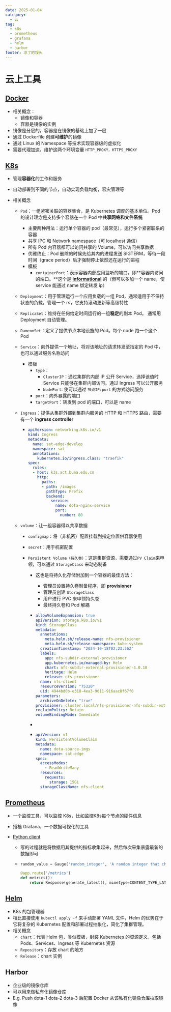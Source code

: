 ```yaml
---
date: 2025-01-04
category:
  - 云
tag:
  - k8s
  - prometheus
  - grafana
  - helm
  - harbor
footer: 凉了的馒头
---
```


# 云上工具

## [Docker](https://vuepress.mirror.docker-practice.com/)

- 相关概念：
  - 镜像和容器
  - 容器是镜像的实例
- 镜像是分层的，容器是在镜像的基础上加了一层
- 通过 Dockerfile 创建**可维护**的镜像
- 通过 Linux 的 Namespace 等技术实现容器级的虚拟化
- 需要代理加速，维护这两个环境变量 `HTTP_PROXY，HTTPS_PROXY`

## [K8s](https://kubernetes.io/zh-cn/)

- 管理**容器化**的工作和服务

- 自动部署到不同的节点，自动实现负载均衡，容灾管理等

- 相关概念

  - `Pod`：一组紧密关联的容器集合，是 Kubernetes 调度的基本单位。Pod 的设计理念是支持多个容器在一个 Pod 中**共享网络和文件系统**

    - 主要两种用法：运行单个容器的 pod（最常见），运行多个紧密联系的容器
    - 共享 IPC 和 Network namespace（可 localhost 通信）
    - 所有 Pod 内容器都可以访问共享的 Volume，可以访问共享数据
    - 优雅终止：Pod 删除的时候先给其内的进程发送 SIGTERM，等待一段时间（grace period）后才强制停止依然还在运行的进程
    - 模板
      - `containerPort`：表示容器内部应用监听的端口，即**容器内访问的端口。**这个是 **[informational](https://stackoverflow.com/questions/57197095/why-do-we-need-a-port-containerport-in-a-kuberntes-deployment-container-definiti)** 的（但可以多加一个 name，使 service 能通过 name 绑定转发 ip）

  - `Deployment`：用于管理运行一个应用负载的一组 Pod，通常适用于不保持状态的负载。管理一个 rs，它支持滚动更新等高级特性 

  - `ReplicaSet`：维持在任何给定时间运行的一组**稳定**的副本 Pod。 通常用 Deployment 自动管理。

  - `DameonSet`：定义了提供节点本地设施的 Pod。每个 node 跑一个这个 Pod

  - `Service`：向外提供一个地址，将对该地址的请求转发至指定的 Pod 中，也可以通过服务名称访问

    - 模板
      - `type`：
        - `ClusterIP`：通过集群的内部 IP 公开 Service，选择该值时 Service 只能够在集群内部访问。通过 Ingress 可以公开服务
        - `NodePort`: 使可以通过 `节点IP:port` 的方式访问服务
      - `port`：向外暴露的端口
      - `targetPort`：转发到 pod 的端口，可以是 name

  - `Ingress`：提供从集群外部到集群内服务的 HTTP 和 HTTPS 路由，需要有一个 **ingress controller**

    - ```YAML
      apiVersion: networking.k8s.io/v1
      kind: Ingress
      metadata:
        name: sat-edge-develop
        namespace: sat
        annotations:
          kubernetes.io/ingress.class: "traefik"
      spec:
        rules:
        - host: k3s.act.buaa.edu.cn
          http:
            paths:
            - path: /images
              pathType: Prefix
              backend:
                service:
                  name: dota-nginx-service
                  port:
                    number: 80
      ```

  - `volume`：让一组容器得以共享数据

    - `configmap`：将（非机密）配置挂载到指定位置供容器使用

    - `secret`：用于机密配置

    - `Persistent Volume（持久卷）`：这是集群资源，需要通过`PV Claim`来申领，可以通过 `StorageClass` 来动态制备

      - 这也是将持久化存储附加到一个容器的最佳方法：

        - 管理员设置持久卷制备程序，即 **provisioner**
        - 管理员创建 `StorageClass` 
        - 用户进行 PVC 来申领持久卷
        - 最终持久卷和 Pod 解耦

      - ```YAML
        allowVolumeExpansion: true
        apiVersion: storage.k8s.io/v1
        kind: StorageClass
        metadata:
          annotations:
            meta.helm.sh/release-name: nfs-provisioner
            meta.helm.sh/release-namespace: kube-system
          creationTimestamp: "2024-10-18T02:23:56Z"
          labels:
            app: nfs-subdir-external-provisioner
            app.kubernetes.io/managed-by: Helm
            chart: nfs-subdir-external-provisioner-4.0.18
            heritage: Helm
            release: nfs-provisioner
          name: nfs-client
          resourceVersion: "75320"
          uid: 4944bd0b-e318-4ea3-9011-916aac8f67f0
        parameters:
          archiveOnDelete: "true"
        provisioner: cluster.local/nfs-provisioner-nfs-subdir-external-provisioner
        reclaimPolicy: Retain
        volumeBindingMode: Immediate
        ```

      - 

      - ```YAML
        apiVersion: v1
        kind: PersistentVolumeClaim
        metadata:
          name: dota-source-imgs
          namespace: sat-edge
        spec:
          accessModes:
            - ReadWriteMany
          resources:
            requests:
              storage: 15Gi
          storageClassName: nfs-client
        ```

## [Prometheus](https://prometheus.ac.cn/)

- 一个监控工具，可以监控 K8s，比如监控K8s每个节点的硬件信息

- 搭档 Grafana，一个数据可视化的工具

- [Python client](https://prometheus.github.io/client_python/)

  - 写的过程就是将数据用其提供的指标收集起来，然后每次采集暴露最新的数据即可

  - ```Python
    random_value = Gauge('random_integer', 'A random integer that changes over time')
    
    @app.route('/metrics')
    def metrics():
        return Response(generate_latest(), mimetype=CONTENT_TYPE_LATEST)
    ```

## [Helm](https://helm.sh/zh/docs/)

- K8s 的包管理器
- 相比直接使用 `kubectl apply -f` 来手动部署 YAML 文件，Helm 的优势在于它将复杂的 Kubernetes 配置和部署过程抽象化，简化了集群管理。
- 相关概念
  - `chart`：代表 Helm 包，类似模板，封装 Kubernetes 的资源定义，包括 Pods、Services、Ingress 等 Kubernetes 资源
  - `Repository`：存放 chart 的地方
  - `Release`：chart 实例

## Harbor

- 企业级的镜像仓库
- 可以用来做私有化镜像仓库
- E.g. Push dota-1 dota-2 dota-3 后配置 Docker 从该私有化镜像仓库拉取镜像
